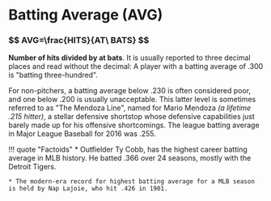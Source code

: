 # Batting Average (AVG)

<h3>$$ AVG=\frac{HITS}{AT\ BATS} $$</h3>

**Number of hits divided by at bats**. It is usually reported to three decimal places and read without the decimal: A player with a batting average of .300 is "batting three-hundred".

For non-pitchers, a batting average below .230 is often considered poor, and one below .200 is usually unacceptable. This latter level is sometimes referred to as "The Mendoza Line", named for Mario Mendoza *(a lifetime .215 hitter)*, a stellar defensive shortstop whose defensive capabilities just barely made up for his offensive shortcomings. The league batting average in Major League Baseball for 2016 was .255.

!!! quote "Factoids"
    * Outfielder Ty Cobb, has the highest career batting average in MLB history. He batted .366 over 24 seasons, mostly with the Detroit Tigers.

    * The modern-era record for highest batting average for a MLB season is held by Nap Lajoie, who hit .426 in 1901.
